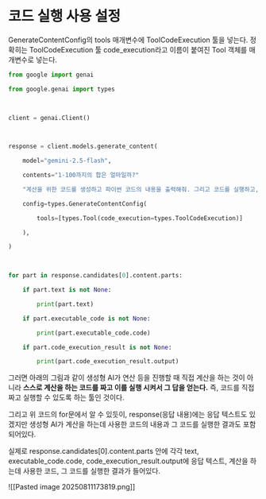 
# 코드 실행 사용 설정

GenerateContentConfig의 tools 매개변수에 ToolCodeExecution 툴을 넣는다. 정확히는 ToolCodeExecution 툴 code_execution라고 이름이 붙여진 Tool 객체를 매개변수로 넣는다.

```python
from google import genai

from google.genai import types

  

client = genai.Client()

  

response = client.models.generate_content(

    model="gemini-2.5-flash",

    contents="1-100까지의 합은 얼마일까?"

    "계산을 위한 코드를 생성하고 파이썬 코드의 내용을 출력해줘. 그리고 코드를 실행하고, 올바르게 계산했는지 확인하세요",

    config=types.GenerateContentConfig(

        tools=[types.Tool(code_execution=types.ToolCodeExecution)]

    ),

)

  

for part in response.candidates[0].content.parts:

    if part.text is not None:

        print(part.text)

    if part.executable_code is not None:

        print(part.executable_code.code)

    if part.code_execution_result is not None:

        print(part.code_execution_result.output)
```

그러면 아래의 그림과 같이 생성형 AI가 연산 등을 진행할 때 직접 계산을 하는 것이 아니라 **스스로 계산을 하는 코드를 짜고 이를 실행 시켜서 그 답을 얻는다.** 즉, 코드를 직접 짜고 실행할 수 있도록 하는 툴인 것이다.

그리고 위 코드의 for문에서 알 수 있듯이, response(응답 내용)에는 응답 텍스트도 있겠지만 생성형 AI가 계산을 하는데 사용한 코드의 내용과 그 코드를 실행한 결과도 포함 되어있다. 

실제로 response.candidates[0].content.parts 안에 각각 text, executable_code.code, code_execution_result.output에 응답 텍스트, 계산을 하는데 사용한 코드, 그 코드를 실행한 결과가 들어있다.

![[Pasted image 20250811173819.png]]
